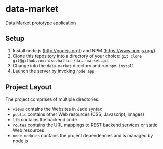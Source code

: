 data-market
===========

Data Market prototype application

Setup
-----

1. Install node.js (http://nodejs.org/) and NPM (https://www.npmjs.org/)
2. Clone this repository into a directory of your choice: 
```git clone git@github.com:hissohathair/data-market.git```
3. Change into the ```data-market``` directory and run ```npm install```
4. Launch the server by invoking ```node app```

Project Layout
--------------

The project comprises of multiple directories:
* ```views``` contains the Websites in Jade syntax
* ```public``` contains other Web resources (CSS, Javascript, images)
* ```lib``` contains the backend code
* ```routes``` contains the URL mappings to REST backend services or static Web resources
* ```node_modules``` contains the project dependencies and is managed by node.js
 

